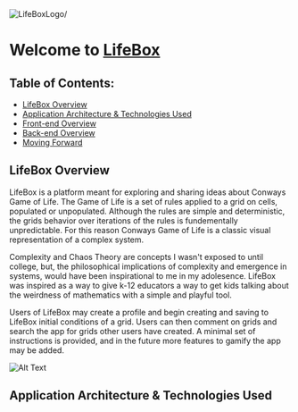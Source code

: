 <img src="https://lh3.googleusercontent.com/leCiYQX-bheA2_0h00QsLE6wV7cIzjiUc8Dc8_PoAZoeEvMLa0pqsTBaCP8_OmS1Sma7yBEbx2fujqMVTBKvz3B-E_vFCwx5hlo9N5Bb-DhNhIAHw3AXd_JbBWRlO30FOSZAjw0M5Q=w2400" align=center alt=LifeBoxLogo/>

# Welcome to [LifeBox](https://life-box.herokuapp.com/)

## Table of Contents:
- [LifeBox Overview](#lifebox-overview)
- [Application Architecture & Technologies Used](#application-architecture)
- [Front-end Overview](#front-end-overview)
- [Back-end Overview](#back-end-overview)
- [Moving Forward](#moving-forward)

## LifeBox Overview
LifeBox is a platform meant for exploring and sharing ideas about Conways Game of Life. The Game of Life is a set of rules applied to a grid on cells, populated or unpopulated. Although the rules are simple and deterministic, the grids behavior over iterations of the rules is fundementally unpredictable. For this reason Conways Game of Life is a classic visual representation of a complex system. 

Complexity and Chaos Theory are concepts I wasn't exposed to until college, but, the philosophical implications of complexity and emergence in systems, would have been inspirational to me in my adolesence. LifeBox was inspired as a way to give k-12 educators a way to get kids talking about the weirdness of mathematics with a simple and playful tool. 

Users of LifeBox may create a profile and begin creating and saving to LifeBox initial conditions of a grid. Users can then comment on grids and search the app for grids other users have created. A minimal set of instructions is provided, and in the future more features to gamify the app may be added.

![Alt Text](https://lh3.googleusercontent.com/hhLDVcEwCx7-COojB69-wsmkqb8I5NNBTZXe177ElM4-zR3aR6jaV272CVKefAxnHy4x8vPmX26Kjgp55yHI2oIbYWNF4bC15zdFa-VSV2Z_GHtQ_reCUlY3_iB4rcuuJYomLoHiQA=w2400)

## Application Architecture & Technologies Used

